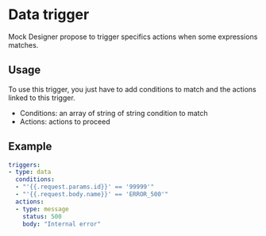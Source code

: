 # Data trigger

Mock Designer propose to trigger specifics actions when some expressions matches.

## Usage

To use this trigger, you just have to add conditions to match and the actions linked to this trigger.
* Conditions: an array of string of string condition to match
* Actions: actions to proceed

## Example

```yaml
triggers:
- type: data
  conditions: 
  - "'{{.request.params.id}}' == '99999'"
  - "'{{.request.body.name}}' == 'ERROR_500'"
  actions:
  - type: message
    status: 500
    body: "Internal error"
```
